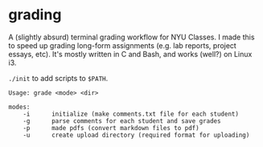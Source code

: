 # grading

A (slightly absurd) terminal grading workflow for NYU Classes. I made this to speed up grading long-form assignments (e.g. lab reports, project essays, etc). It's mostly written in C and Bash, and works (well?) on Linux i3. 

`./init` to add scripts to `$PATH`. 

```
Usage: grade <mode> <dir>

modes:
	-i		initialize (make comments.txt file for each student) 
	-g		parse comments for each student and save grades
	-p		made pdfs (convert markdown files to pdf)
	-u		create upload directory (required format for uploading)	
```
